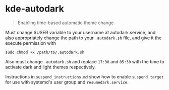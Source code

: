 # kde-autodark
> Enabling time-based automatic theme change

Must change $USER variable to your username at autodark.service, and also appropriately change the path to your `.autodark.sh` file, and give it the execute permission with

    sudo chmod +x /path/to/.autodark.sh

Also must change `.autodark.sh` and replace `17:30` and `05:30` with the time to activate dark and light themes respectively.

Instructions in `suspend_instructions.md` show how to enable `suspend.target` for use with systemd's user group and `resumedark.service`.
